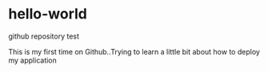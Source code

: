 # hello-world
github repository test


This is my first time on Github..Trying to learn a little bit about how to deploy my application
